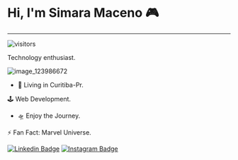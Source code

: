 # Hi, I'm Simara Maceno 🎮
____________________________________________________________________________________________________________________________________________________________________________
![visitors](https://visitor-badge.laobi.icu/badge?page_id=page.id)

Technology enthusiast.

![image_123986672](https://user-images.githubusercontent.com/51797692/98486635-43a10280-21fd-11eb-8c73-3b3dda9f96b0.JPG)

* 📍 Living in Curitiba-Pr.

🕹 Web Development.

* 🛸 Enjoy the Journey.

⚡️ Fan Fact: Marvel Universe.

[![Linkedin Badge](https://img.shields.io/badge/-Simara%20Maceno-000304?style=flat-square&logo=Linkedin&logoColor=f0faff&link=https://www.linkedin.com/in/simara-maceno-3b3992171/)](https://www.linkedin.com/in/simara-maceno-3b3992171/) 
[![Instagram Badge](https://img.shields.io/badge/-Simara%20Maceno-b5001d?style=flat-square&logo=Instagram&logoColor=f0faff&link=https://www.instagram.com/simsyessrealoficial/)](https://www.instagram.com/simsyessrealoficial/) 





